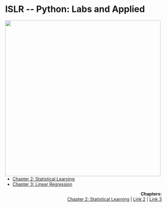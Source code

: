 # ISLR -- Python: Labs and Applied

<img src="https://github.com/mscaudill/IntroStatLearn/blob/master/ISLRimage.jpg" height="500" align="left">

- [Chapter 2: Statistical Learning](notebooks/Ch2_Statistical_Learning)
- [Chapter 3: Linear Regression](notebooks/Ch3_Linear_Regression)

<p align="right">
  <b>Chapters:</b><br>
    <a
    href="https://github.com/mscaudill/IntroStatLearn/tree/master/notebooks/Ch2_Statistical_Learning"> Chapter 2: Statistical Learning</a> |
    <a href="#">Link 2</a> |
    <a href="#">Link 3</a>
    <br><br>
</p>
